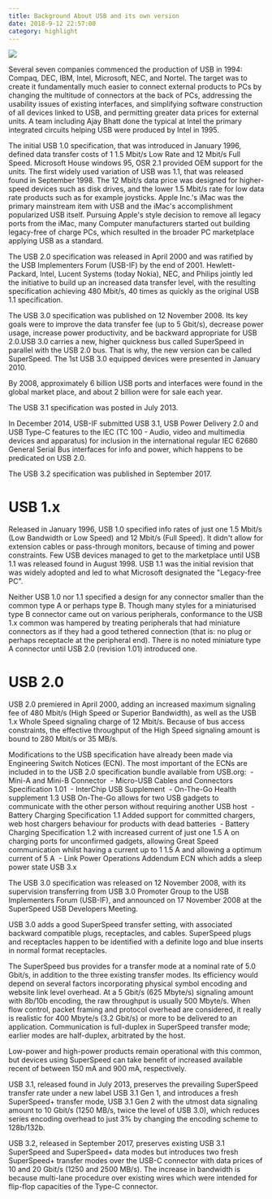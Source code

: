 ```yaml
---
title: Background About USB and its own version
date: 2018-9-12 22:57:00
category: highlight
---
```


![](/img/3.jpg)

Several seven companies commenced the production of USB in 1994: Compaq, DEC, IBM, Intel, Microsoft, NEC, and Nortel. The target was to create it fundamentally much easier to connect external products to PCs by changing the multitude of connectors at the back of PCs, addressing the usability issues of existing interfaces, and simplifying software construction of all devices linked to USB, and permitting greater data prices for external units. A team including Ajay Bhatt done the typical at Intel the primary integrated circuits helping USB were produced by Intel in 1995.

<!-- more -->

The initial USB 1.0 specification, that was introduced in January 1996, defined data transfer costs of 1 1.5 Mbit/s Low Rate and 12 Mbit/s Full Speed. Microsoft House windows 95, OSR 2.1 provided OEM support for the units. The first widely used variation of USB was 1.1, that was released found in September 1998. The 12 Mbit/s data price was designed for higher-speed devices such as disk drives, and the lower 1.5 Mbit/s rate for low data rate products such as for example joysticks. Apple Inc.'s iMac was the primary mainstream item with USB and the iMac's accomplishment popularized USB itself. Pursuing Apple's style decision to remove all legacy ports from the iMac, many Computer manufacturers started out building legacy-free of charge PCs, which resulted in the broader PC marketplace applying USB as a standard.

The USB 2.0 specification was released in April 2000 and was ratified by the USB Implementers Forum (USB-IF) by the end of 2001. Hewlett-Packard, Intel, Lucent Systems (today Nokia), NEC, and Philips jointly led the initiative to build up an increased data transfer level, with the resulting specification achieving 480 Mbit/s, 40 times as quickly as the original USB 1.1 specification.

The USB 3.0 specification was published on 12 November 2008. Its key goals were to improve the data transfer fee (up to 5 Gbit/s), decrease power usage, increase power productivity, and be backward appropriate for USB 2.0.USB 3.0 carries a new, higher quickness bus called SuperSpeed in parallel with the USB 2.0 bus. That is why, the new version can be called SuperSpeed. The 1st USB 3.0 equipped devices were presented in January 2010.

By 2008, approximately 6 billion USB ports and interfaces were found in the global market place, and about 2 billion were for sale each year.

The USB 3.1 specification was posted in July 2013.

In December 2014, USB-IF submitted USB 3.1, USB Power Delivery 2.0 and USB Type-C features to the IEC (TC 100 - Audio, video and multimedia devices and apparatus) for inclusion in the international regular IEC 62680 General Serial Bus interfaces for info and power, which happens to be predicated on USB 2.0.

The USB 3.2 specification was published in September 2017.

# USB 1.x

Released in January 1996, USB 1.0 specified info rates of just one 1.5 Mbit/s (Low Bandwidth or Low Speed) and 12 Mbit/s (Full Speed). It didn't allow for extension cables or pass-through monitors, because of timing and power constraints. Few USB devices managed to get to the marketplace until USB 1.1 was released found in August 1998. USB 1.1 was the initial revision that was widely adopted and led to what Microsoft designated the "Legacy-free PC".

Neither USB 1.0 nor 1.1 specified a design for any connector smaller than the common type A or perhaps type B. Though many styles for a miniaturised type B connector came out on various peripherals, conformance to the USB 1.x common was hampered by treating peripherals that had miniature connectors as if they had a good tethered connection (that is: no plug or perhaps receptacle at the peripheral end). There is no noted miniature type A connector until USB 2.0 (revision 1.01) introduced one.

# USB 2.0

USB 2.0 premiered in April 2000, adding an increased maximum signaling fee of 480 Mbit/s (High Speed or Superior Bandwidth), as well as the USB 1.x Whole Speed signaling charge of 12 Mbit/s. Because of bus access constraints, the effective throughput of the High Speed signaling amount is bound to 280 Mbit/s or 35 MB/s.

Modifications to the USB specification have already been made via Engineering Switch Notices (ECN). The most important of the ECNs are included in to the USB 2.0 specification bundle available from USB.org:
 - Mini-A and Mini-B Connector
 - Micro-USB Cables and Connectors Specification 1.01
 - InterChip USB Supplement
 - On-The-Go Health supplement 1.3 USB On-The-Go allows for two USB gadgets to communicate with the other person without requiring another USB host
 - Battery Charging Specification 1.1 Added support for committed chargers, web host chargers behaviour for products with dead batteries
 - Battery Charging Specification 1.2 with increased current of just one 1.5 A on charging ports for unconfirmed gadgets, allowing Great Speed communication whilst having a current up to 1 1.5 A and allowing a optimum current of 5 A
 - Link Power Operations Addendum ECN which adds a sleep power state
USB 3.x

The USB 3.0 specification was released on 12 November 2008, with its supervision transferring from USB 3.0 Promoter Group to the USB Implementers Forum (USB-IF), and announced on 17 November 2008 at the SuperSpeed USB Developers Meeting.

USB 3.0 adds a good SuperSpeed transfer setting, with associated backward compatible plugs, receptacles, and cables. SuperSpeed plugs and receptacles happen to be identified with a definite logo and blue inserts in normal format receptacles.

The SuperSpeed bus provides for a transfer mode at a nominal rate of 5.0 Gbit/s, in addition to the three existing transfer modes. Its efficiency would depend on several factors incorporating physical symbol encoding and website link level overhead. At a 5 Gbit/s (625 Mbyte/s) signaling amount with 8b/10b encoding, the raw throughput is usually 500 Mbyte/s. When flow control, packet framing and protocol overhead are considered, it really is realistic for 400 Mbyte/s (3.2 Gbit/s) or more to be delivered to an application. Communication is full-duplex in SuperSpeed transfer mode; earlier modes are half-duplex, arbitrated by the host.

Low-power and high-power products remain operational with this common, but devices using SuperSpeed can take benefit of increased available recent of between 150 mA and 900 mA, respectively.

USB 3.1, released found in July 2013, preserves the prevailing SuperSpeed transfer rate under a new label USB 3.1 Gen 1, and introduces a fresh SuperSpeed+ transfer mode, USB 3.1 Gen 2 with the utmost data signaling amount to 10 Gbit/s (1250 MB/s, twice the level of USB 3.0), which reduces series encoding overhead to just 3% by changing the encoding scheme to 128b/132b.

USB 3.2, released in September 2017, preserves existing USB 3.1 SuperSpeed and SuperSpeed+ data modes but introduces two fresh SuperSpeed+ transfer modes over the USB-C connector with data prices of 10 and 20 Gbit/s (1250 and 2500 MB/s). The increase in bandwidth is because multi-lane procedure over existing wires which were intended for flip-flop capacities of the Type-C connector.

